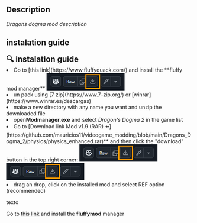 ## Description
*Dragons dogma mod description*

## instalation guide

<div class="alert alert-info">
    <b style="font-size: 1.5em;">🔍 instalation guide</i></b>
        <li>Go to [this link](https://www.fluffyquack.com/) and install the **fluffy mod manager** <img src="./img/press_this_icon.png"></li>
        <li>un pack using [7 zip](https://www.7-zip.org/) or [winrar](https://www.winrar.es/descargas)</li>
        <li>make a new directory with any name you want and unzip the downloaded file</li>
        <li>open<b>Modmanager.exe</b> and select <i>Dragon's Dogma 2</i> in the game list</li>
        <li>Go to [Download link Mod v1.9 (RAR) ⬅️](https://github.com/mauricios11/videogame_modding/blob/main/Dragons_Dogma_2/physics/physics_enhanced.rar)** and then click the "download" button in the top right corner:
        <img src="./img/press_this_icon.png"><img src="./img/press_this_icon.png"></li>
        <li>drag an drop, click on the installed mod and select REF option (recommended)</li>
    </ul>
    <p>texto</p>
</div>


Go to [this link](https://github.com/mauricios11/videogame_modding/blob/main/Dragons_Dogma_2/physics/physics_enhanced.rar) and install the **fluffymod** manager


